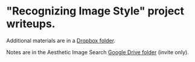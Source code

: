 # "Recognizing Image Style" project writeups.

Additional materials are in a [Dropbox folder](https://www.dropbox.com/sh/inevuo81vfnumzg/AABPEWPb8vj5JQq8kCH5xEcOa).

Notes are in the Aesthetic Image Search [Google Drive folder](https://drive.google.com/#folders/0BxY2wNO4RWlhM0ZMSVlmSll5WUE) (invite only).
